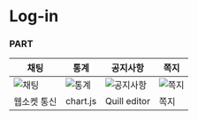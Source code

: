 ﻿# Log-in


### PART

|채팅|통계|공지사항|쪽지|
|---|---|---|---|
|![채팅](https://github.com/her9797/LOGIN/assets/153487372/43d4966e-d2dc-40c1-b734-e0e4d6363a16)|![통계](https://github.com/her9797/LOGIN/assets/153487372/8401cf06-300d-4c33-9762-31f10c647fa1)|![공지사항](https://github.com/her9797/LOGIN/assets/153487372/263e282e-e35e-44fc-a8a5-f68f56aa4729)|![쪽지](https://github.com/her9797/LOGIN/assets/153487372/1d3e031f-2f3a-48be-b632-a185b920aaef)|
|웹소켓 통신|chart.js|Quill editor|쪽지|
